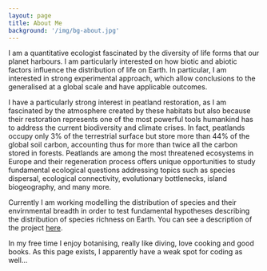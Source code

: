 ```yaml
---
layout: page
title: About Me
background: '/img/bg-about.jpg'
---
```


I am a quantitative ecologist fascinated by the diversity of life forms that our planet harbours. I am particularly interested on how biotic and abiotic factors influence the distribution of life on Earth. In particular, I am interested in strong experimental approach, which allow conclusions to the generalised at a global scale and have applicable outcomes. 

I have a particularly strong interest in peatland restoration, as I am fascinated by the atmosphere created by these habitats but also because their restoration represents one of the most powerful tools humankind has to address the current biodiversity and climate crises. In fact, peatlands occupy only 3% of the terrestrial surface but store more than 44% of the global soil carbon, accounting thus for more than twice all the carbon stored in forests. Peatlands are among the most threatened ecosystems in Europe and their regeneration process offers unique opportunities to study fundamental ecological questions addressing topics such as species dispersal, ecological connectivity, evolutionary bottlenecks, island biogeography, and many more.

Currently I am working modelling the distribution of species and their envirnmental breadth in order to test fundamental hypotheses describing the distribution of species richness on Earth. You can see a description of the project [here](https://marco-barandun.github.io/ecology/research/2022/12/07/latitudinal-species-richness-gradient.html).

In my free time I enjoy botanising, really like diving, love cooking and good books. As this page exists, I apparently have a weak spot for coding as well...

